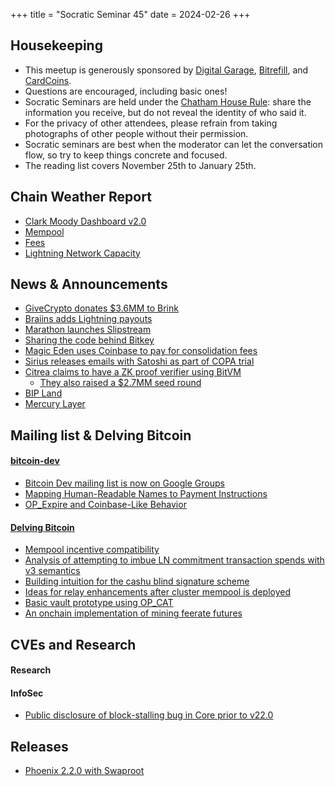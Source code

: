 +++
title = "Socratic Seminar 45"
date = 2024-02-26
+++

Housekeeping
------------

- This meetup is generously sponsored by [Digital Garage](https://dg717.com/), [Bitrefill](https://bitrefill.com/), and [CardCoins](https://cardcoins.co).
- Questions are encouraged, including basic ones!
- Socratic Seminars are held under the [Chatham House Rule](https://www.chathamhouse.org/about-us/chatham-house-rule): share the information you receive, but do not reveal the identity of who said it.
- For the privacy of other attendees, please refrain from taking photographs of other people without their permission.
- Socratic seminars are best when the moderator can let the conversation flow, so try to keep things concrete and focused.
- The reading list covers November 25th to January 25th.

Chain Weather Report
--------------------

- [Clark Moody Dashboard v2.0](https://dashboard.clarkmoody.com/)
- [Mempool](https://www.bitcoin-mempool.info/#BTC,30d,weight)
- [Fees](https://transactionfee.info/charts/fees-package-feerates/)
- [Lightning Network Capacity](https://bitcoinvisuals.com/ln-capacity)

News & Announcements
--------------------

- [GiveCrypto donates $3.6MM to Brink](https://twitter.com/bitcoinbrink/status/1758544229721120870)
- [Braiins adds Lightning payouts](https://twitter.com/BraiinsMining/status/1760319741560856983)
- [Marathon launches Slipstream](https://ir.mara.com/news-events/press-releases/detail/1343/marathon-digital-holdings-launches-slipstream)
- [Sharing the code behind Bitkey](https://bitkey.build/sharing-the-code-behind-bitkey/)
- [Magic Eden uses Coinbase to pay for consolidation fees](https://twitter.com/mononautical/status/1758262223456162279)
- [Sirius releases emails with Satoshi as part of COPA trial](https://mmalmi.github.io/satoshi/)
- [Citrea claims to have a ZK proof verifier using BitVM](https://www.blog.citrea.xyz/introducing-citrea/)
  - [They also raised a $2.7MM seed round](https://www.blog.citrea.xyz/announcing-our-seed-round/)
- [BIP Land](https://www.quantumcats.xyz/bip-land)
- [Mercury Layer](https://mercurylayer.com/)

Mailing list & Delving Bitcoin
------------------------------
#### [bitcoin-dev](https://groups.google.com/g/bitcoindev)
- [Bitcoin Dev mailing list is now on Google Groups](https://groups.google.com/g/bitcoindev)
- [Mapping Human-Readable Names to Payment Instructions](https://groups.google.com/g/bitcoindev/c/uATaflkYglQ)
- [OP_Expire and Coinbase-Like Behavior](https://lists.linuxfoundation.org/pipermail/bitcoin-dev/2023-October/022042.html)

#### [Delving Bitcoin](https://delvingbitcoin.org/)
- [Mempool incentive compatibility](https://delvingbitcoin.org/t/mempool-incentive-compatibility/553)
- [Analysis of attempting to imbue LN commitment transaction spends with v3 semantics](https://delvingbitcoin.org/t/analysis-of-attempting-to-imbue-ln-commitment-transaction-spends-with-v3-semantics/527)
- [Building intuition for the cashu blind signature scheme](https://delvingbitcoin.org/t/building-intuition-for-the-cashu-blind-signature-scheme/506)
- [Ideas for relay enhancements after cluster mempool is deployed](https://delvingbitcoin.org/t/v3-and-some-possible-futures/523)
- [Basic vault prototype using OP_CAT](https://delvingbitcoin.org/t/basic-vault-prototype-using-op-cat/576)
- [An onchain implementation of mining feerate futures](https://delvingbitcoin.org/t/an-onchain-implementation-of-mining-feerate-futures/547)

CVEs and Research
-----------------
#### Research

#### InfoSec
- [Public disclosure of block-stalling bug in Core prior to v22.0](https://delvingbitcoin.org/t/block-stalling-issue-in-core-prior-to-v22-0/499)

Releases
--------

- [Phoenix 2.2.0 with Swaproot](https://acinq.co/blog/phoenix-swaproot)
